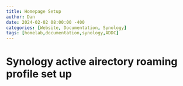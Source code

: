 ```yaml
---
title: Homepage Setup
author: Dan
date: 2024-02-02 08:00:00 -400
categories: [Website, Documentation, Synology]
tags: [homelab,documentation,synology,ADDC]
---
```


# Synology active airectory roaming profile set up
